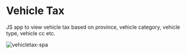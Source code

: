 # Vehicle Tax

JS app to view vehicle tax based on province, vehicle category, vehicle type, vehicle cc etc.

![vehicletax-spa](https://user-images.githubusercontent.com/1043533/204144350-b9f8b77e-6895-4c8e-af0f-0ff9d17cc54c.jpg)
